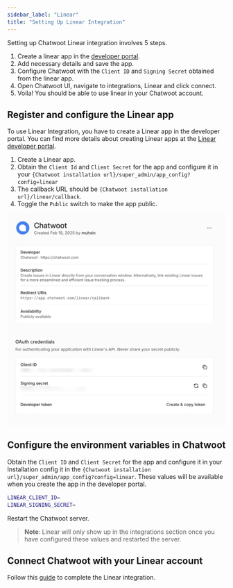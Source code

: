 ```yaml
---
sidebar_label: "Linear"
title: "Setting Up Linear Integration"
---
```


Setting up Chatwoot Linear integration involves 5 steps.

1. Create a linear app in the [developer portal](https://linear.app/settings/api/applications/new).
2. Add necessary details and save the app.
3. Configure Chatwoot with the `Client ID` and `Signing Secret` obtained from the linear app.
4. Open Chatwoot UI, navigate to integrations, Linear and click connect.
5. Voila! You should be able to use linear in your Chatwoot account.

## Register and configure the Linear app

To use Linear Integration, you have to create a Linear app in the developer portal. You can find more details about creating Linear apps at the [Linear developer portal](https://developers.linear.app/docs/oauth/authentication).


1. Create a Linear app.
2. Obtain the `Client Id` and `Client Secret` for the app and configure it in your `{Chatwoot installation url}/super_admin/app_config?config=linear`
3. The callback URL should be `{Chatwoot installation url}/linear/callback`.
4. Toggle the `Public` switch to make the app public.


![linear_app_domain](./images/linear/create-app.png)


## Configure the environment variables in Chatwoot

Obtain the `Client ID` and `Client Secret` for the app and configure it in your Installation config it in the `{Chatwoot installation url}/super_admin/app_config?config=linear`. These values will be available when you create the app in the developer portal.

```bash
LINEAR_CLIENT_ID=
LINEAR_SIGNING_SECRET=
```

Restart the Chatwoot server.


> **Note**: Linear will only show up in the integrations section once you have configured these values and restarted the server.

## Connect Chatwoot with your Linear account

Follow this [guide](https://chatwoot.help/hc/user-guide/articles/1739949089-how-to-track-issues-and-features-with-linear-integration) to complete the Linear integration.